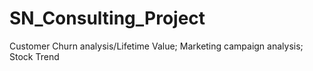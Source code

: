 # SN_Consulting_Project
Customer Churn analysis/Lifetime Value; Marketing campaign analysis; Stock Trend
